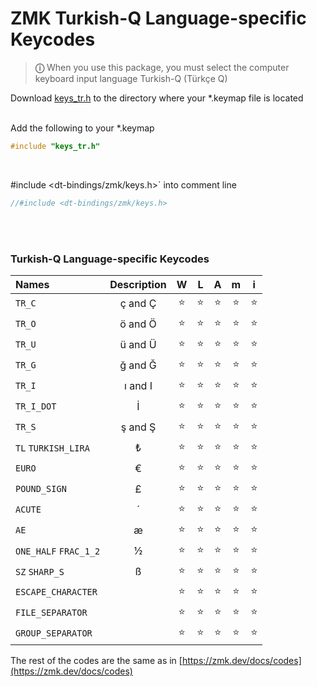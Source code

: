 # ZMK Turkish-Q Language-specific Keycodes

   
> **ⓘ**  When you use this package, you must select the computer keyboard input language Turkish-Q (Türkçe Q) 

Download [keys_tr.h](keys_tr.h) to the directory where your *.keymap file is located           
<br>

Add the following to your *.keymap 

```c
#include "keys_tr.h"
``` 
<br>

#include <dt-bindings/zmk/keys.h>` into comment line 

```c
//#include <dt-bindings/zmk/keys.h>
```
<br>
<br>

### Turkish-Q Language-specific Keycodes

|        Names            |   Description |   W   |   L   |   A   |   m   |   i   |
|:------------------------|:-------------:|:-----:|:-----:|:-----:|:-----:|:-----:|
|       `TR_C`            |   ç and Ç     |   ⭐  |   ⭐  |   ⭐  |   ⭐  |   ⭐ |
|       `TR_O`            |   ö and Ö     |   ⭐  |   ⭐  |   ⭐  |   ⭐  |   ⭐ |
|       `TR_U`            |   ü and Ü     |   ⭐  |   ⭐  |   ⭐  |   ⭐  |   ⭐ |
|       `TR_G`            |   ğ and Ğ     |   ⭐  |   ⭐  |   ⭐  |   ⭐  |   ⭐ |
|       `TR_I`            |   ı and I     |   ⭐  |   ⭐  |   ⭐  |   ⭐  |   ⭐ |
|       `TR_I_DOT`        |      İ        |   ⭐  |   ⭐  |   ⭐  |   ⭐  |   ⭐ |
|       `TR_S`            |   ş and Ş     |   ⭐  |   ⭐  |   ⭐  |   ⭐  |   ⭐ |
|  `TL` `TURKISH_LIRA`    |      ₺        |   ⭐  |   ⭐  |   ⭐  |   ⭐  |   ⭐ |
|       `EURO`            |      €        |   ⭐  |   ⭐  |   ⭐  |   ⭐  |   ⭐ |
|     `POUND_SIGN`        |      £        |   ⭐  |   ⭐  |   ⭐  |   ⭐  |   ⭐ |
|      `ACUTE`            |      ´        |   ⭐  |   ⭐  |   ⭐  |   ⭐  |   ⭐ |
|        `AE`             |      æ        |   ⭐  |   ⭐  |   ⭐  |   ⭐  |   ⭐ |
|  `ONE_HALF` `FRAC_1_2`  |      ½        |   ⭐  |   ⭐  |   ⭐  |   ⭐  |   ⭐ |
|  `SZ`  `SHARP_S`        |      ß        |   ⭐  |   ⭐  |   ⭐  |   ⭐  |   ⭐ |
|  `ESCAPE_CHARACTER`     |               |   ⭐  |   ⭐  |   ⭐  |   ⭐  |   ⭐ |
|  `FILE_SEPARATOR`       |               |   ⭐  |   ⭐  |   ⭐  |   ⭐  |   ⭐ |
|  `GROUP_SEPARATOR`      |               |   ⭐  |   ⭐  |   ⭐  |   ⭐  |   ⭐ |




The rest of the codes are the same as in [https://zmk.dev/docs/codes](https://zmk.dev/docs/codes)

